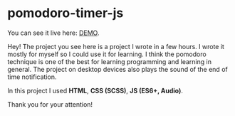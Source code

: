 # pomodoro-timer-js

You can see it live here: [DEMO](https://dawidow.github.io/pomodoro-timer-js/).

Hey! The project you see here is a project I wrote in a few hours. I wrote it mostly for myself so I could use it for learning. I think the pomodoro technique is one of the best for learning programming and learning in general. The project on desktop devices also plays the sound of the end of time notification.

In this project I used **HTML**, **CSS (SCSS)**, **JS (ES6+, Audio)**.

Thank you for your attention!
